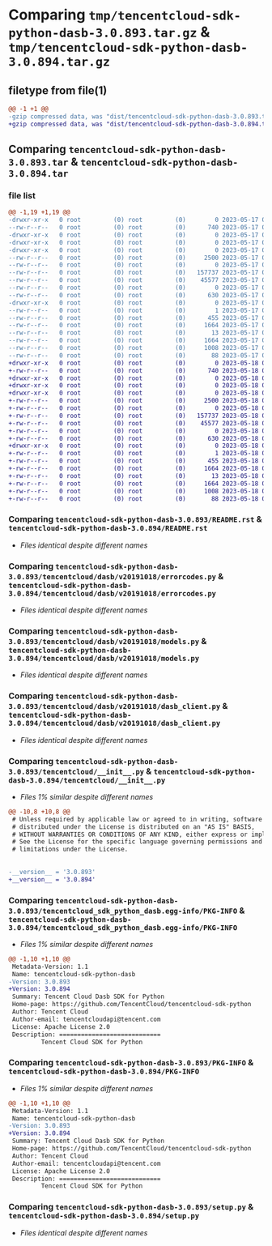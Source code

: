 # Comparing `tmp/tencentcloud-sdk-python-dasb-3.0.893.tar.gz` & `tmp/tencentcloud-sdk-python-dasb-3.0.894.tar.gz`

## filetype from file(1)

```diff
@@ -1 +1 @@
-gzip compressed data, was "dist/tencentcloud-sdk-python-dasb-3.0.893.tar", last modified: Wed May 17 03:28:44 2023, max compression
+gzip compressed data, was "dist/tencentcloud-sdk-python-dasb-3.0.894.tar", last modified: Thu May 18 00:23:22 2023, max compression
```

## Comparing `tencentcloud-sdk-python-dasb-3.0.893.tar` & `tencentcloud-sdk-python-dasb-3.0.894.tar`

### file list

```diff
@@ -1,19 +1,19 @@
-drwxr-xr-x   0 root         (0) root         (0)        0 2023-05-17 03:28:44.000000 tencentcloud-sdk-python-dasb-3.0.893/
--rw-r--r--   0 root         (0) root         (0)      740 2023-05-17 03:28:44.000000 tencentcloud-sdk-python-dasb-3.0.893/README.rst
-drwxr-xr-x   0 root         (0) root         (0)        0 2023-05-17 03:28:44.000000 tencentcloud-sdk-python-dasb-3.0.893/tencentcloud/
-drwxr-xr-x   0 root         (0) root         (0)        0 2023-05-17 03:28:44.000000 tencentcloud-sdk-python-dasb-3.0.893/tencentcloud/dasb/
-drwxr-xr-x   0 root         (0) root         (0)        0 2023-05-17 03:28:44.000000 tencentcloud-sdk-python-dasb-3.0.893/tencentcloud/dasb/v20191018/
--rw-r--r--   0 root         (0) root         (0)     2500 2023-05-17 03:28:44.000000 tencentcloud-sdk-python-dasb-3.0.893/tencentcloud/dasb/v20191018/errorcodes.py
--rw-r--r--   0 root         (0) root         (0)        0 2023-05-17 03:28:44.000000 tencentcloud-sdk-python-dasb-3.0.893/tencentcloud/dasb/v20191018/__init__.py
--rw-r--r--   0 root         (0) root         (0)   157737 2023-05-17 03:28:44.000000 tencentcloud-sdk-python-dasb-3.0.893/tencentcloud/dasb/v20191018/models.py
--rw-r--r--   0 root         (0) root         (0)    45577 2023-05-17 03:28:44.000000 tencentcloud-sdk-python-dasb-3.0.893/tencentcloud/dasb/v20191018/dasb_client.py
--rw-r--r--   0 root         (0) root         (0)        0 2023-05-17 03:28:44.000000 tencentcloud-sdk-python-dasb-3.0.893/tencentcloud/dasb/__init__.py
--rw-r--r--   0 root         (0) root         (0)      630 2023-05-17 03:28:44.000000 tencentcloud-sdk-python-dasb-3.0.893/tencentcloud/__init__.py
-drwxr-xr-x   0 root         (0) root         (0)        0 2023-05-17 03:28:44.000000 tencentcloud-sdk-python-dasb-3.0.893/tencentcloud_sdk_python_dasb.egg-info/
--rw-r--r--   0 root         (0) root         (0)        1 2023-05-17 03:28:44.000000 tencentcloud-sdk-python-dasb-3.0.893/tencentcloud_sdk_python_dasb.egg-info/dependency_links.txt
--rw-r--r--   0 root         (0) root         (0)      455 2023-05-17 03:28:44.000000 tencentcloud-sdk-python-dasb-3.0.893/tencentcloud_sdk_python_dasb.egg-info/SOURCES.txt
--rw-r--r--   0 root         (0) root         (0)     1664 2023-05-17 03:28:44.000000 tencentcloud-sdk-python-dasb-3.0.893/tencentcloud_sdk_python_dasb.egg-info/PKG-INFO
--rw-r--r--   0 root         (0) root         (0)       13 2023-05-17 03:28:44.000000 tencentcloud-sdk-python-dasb-3.0.893/tencentcloud_sdk_python_dasb.egg-info/top_level.txt
--rw-r--r--   0 root         (0) root         (0)     1664 2023-05-17 03:28:44.000000 tencentcloud-sdk-python-dasb-3.0.893/PKG-INFO
--rw-r--r--   0 root         (0) root         (0)     1008 2023-05-17 03:28:44.000000 tencentcloud-sdk-python-dasb-3.0.893/setup.py
--rw-r--r--   0 root         (0) root         (0)       88 2023-05-17 03:28:44.000000 tencentcloud-sdk-python-dasb-3.0.893/setup.cfg
+drwxr-xr-x   0 root         (0) root         (0)        0 2023-05-18 00:23:22.000000 tencentcloud-sdk-python-dasb-3.0.894/
+-rw-r--r--   0 root         (0) root         (0)      740 2023-05-18 00:23:21.000000 tencentcloud-sdk-python-dasb-3.0.894/README.rst
+drwxr-xr-x   0 root         (0) root         (0)        0 2023-05-18 00:23:22.000000 tencentcloud-sdk-python-dasb-3.0.894/tencentcloud/
+drwxr-xr-x   0 root         (0) root         (0)        0 2023-05-18 00:23:22.000000 tencentcloud-sdk-python-dasb-3.0.894/tencentcloud/dasb/
+drwxr-xr-x   0 root         (0) root         (0)        0 2023-05-18 00:23:22.000000 tencentcloud-sdk-python-dasb-3.0.894/tencentcloud/dasb/v20191018/
+-rw-r--r--   0 root         (0) root         (0)     2500 2023-05-18 00:23:21.000000 tencentcloud-sdk-python-dasb-3.0.894/tencentcloud/dasb/v20191018/errorcodes.py
+-rw-r--r--   0 root         (0) root         (0)        0 2023-05-18 00:23:21.000000 tencentcloud-sdk-python-dasb-3.0.894/tencentcloud/dasb/v20191018/__init__.py
+-rw-r--r--   0 root         (0) root         (0)   157737 2023-05-18 00:23:21.000000 tencentcloud-sdk-python-dasb-3.0.894/tencentcloud/dasb/v20191018/models.py
+-rw-r--r--   0 root         (0) root         (0)    45577 2023-05-18 00:23:21.000000 tencentcloud-sdk-python-dasb-3.0.894/tencentcloud/dasb/v20191018/dasb_client.py
+-rw-r--r--   0 root         (0) root         (0)        0 2023-05-18 00:23:21.000000 tencentcloud-sdk-python-dasb-3.0.894/tencentcloud/dasb/__init__.py
+-rw-r--r--   0 root         (0) root         (0)      630 2023-05-18 00:23:21.000000 tencentcloud-sdk-python-dasb-3.0.894/tencentcloud/__init__.py
+drwxr-xr-x   0 root         (0) root         (0)        0 2023-05-18 00:23:22.000000 tencentcloud-sdk-python-dasb-3.0.894/tencentcloud_sdk_python_dasb.egg-info/
+-rw-r--r--   0 root         (0) root         (0)        1 2023-05-18 00:23:22.000000 tencentcloud-sdk-python-dasb-3.0.894/tencentcloud_sdk_python_dasb.egg-info/dependency_links.txt
+-rw-r--r--   0 root         (0) root         (0)      455 2023-05-18 00:23:22.000000 tencentcloud-sdk-python-dasb-3.0.894/tencentcloud_sdk_python_dasb.egg-info/SOURCES.txt
+-rw-r--r--   0 root         (0) root         (0)     1664 2023-05-18 00:23:22.000000 tencentcloud-sdk-python-dasb-3.0.894/tencentcloud_sdk_python_dasb.egg-info/PKG-INFO
+-rw-r--r--   0 root         (0) root         (0)       13 2023-05-18 00:23:22.000000 tencentcloud-sdk-python-dasb-3.0.894/tencentcloud_sdk_python_dasb.egg-info/top_level.txt
+-rw-r--r--   0 root         (0) root         (0)     1664 2023-05-18 00:23:22.000000 tencentcloud-sdk-python-dasb-3.0.894/PKG-INFO
+-rw-r--r--   0 root         (0) root         (0)     1008 2023-05-18 00:23:21.000000 tencentcloud-sdk-python-dasb-3.0.894/setup.py
+-rw-r--r--   0 root         (0) root         (0)       88 2023-05-18 00:23:22.000000 tencentcloud-sdk-python-dasb-3.0.894/setup.cfg
```

### Comparing `tencentcloud-sdk-python-dasb-3.0.893/README.rst` & `tencentcloud-sdk-python-dasb-3.0.894/README.rst`

 * *Files identical despite different names*

### Comparing `tencentcloud-sdk-python-dasb-3.0.893/tencentcloud/dasb/v20191018/errorcodes.py` & `tencentcloud-sdk-python-dasb-3.0.894/tencentcloud/dasb/v20191018/errorcodes.py`

 * *Files identical despite different names*

### Comparing `tencentcloud-sdk-python-dasb-3.0.893/tencentcloud/dasb/v20191018/models.py` & `tencentcloud-sdk-python-dasb-3.0.894/tencentcloud/dasb/v20191018/models.py`

 * *Files identical despite different names*

### Comparing `tencentcloud-sdk-python-dasb-3.0.893/tencentcloud/dasb/v20191018/dasb_client.py` & `tencentcloud-sdk-python-dasb-3.0.894/tencentcloud/dasb/v20191018/dasb_client.py`

 * *Files identical despite different names*

### Comparing `tencentcloud-sdk-python-dasb-3.0.893/tencentcloud/__init__.py` & `tencentcloud-sdk-python-dasb-3.0.894/tencentcloud/__init__.py`

 * *Files 1% similar despite different names*

```diff
@@ -10,8 +10,8 @@
 # Unless required by applicable law or agreed to in writing, software
 # distributed under the License is distributed on an "AS IS" BASIS,
 # WITHOUT WARRANTIES OR CONDITIONS OF ANY KIND, either express or implied.
 # See the License for the specific language governing permissions and
 # limitations under the License.
 
 
-__version__ = '3.0.893'
+__version__ = '3.0.894'
```

### Comparing `tencentcloud-sdk-python-dasb-3.0.893/tencentcloud_sdk_python_dasb.egg-info/PKG-INFO` & `tencentcloud-sdk-python-dasb-3.0.894/tencentcloud_sdk_python_dasb.egg-info/PKG-INFO`

 * *Files 1% similar despite different names*

```diff
@@ -1,10 +1,10 @@
 Metadata-Version: 1.1
 Name: tencentcloud-sdk-python-dasb
-Version: 3.0.893
+Version: 3.0.894
 Summary: Tencent Cloud Dasb SDK for Python
 Home-page: https://github.com/TencentCloud/tencentcloud-sdk-python
 Author: Tencent Cloud
 Author-email: tencentcloudapi@tencent.com
 License: Apache License 2.0
 Description: ============================
         Tencent Cloud SDK for Python
```

### Comparing `tencentcloud-sdk-python-dasb-3.0.893/PKG-INFO` & `tencentcloud-sdk-python-dasb-3.0.894/PKG-INFO`

 * *Files 1% similar despite different names*

```diff
@@ -1,10 +1,10 @@
 Metadata-Version: 1.1
 Name: tencentcloud-sdk-python-dasb
-Version: 3.0.893
+Version: 3.0.894
 Summary: Tencent Cloud Dasb SDK for Python
 Home-page: https://github.com/TencentCloud/tencentcloud-sdk-python
 Author: Tencent Cloud
 Author-email: tencentcloudapi@tencent.com
 License: Apache License 2.0
 Description: ============================
         Tencent Cloud SDK for Python
```

### Comparing `tencentcloud-sdk-python-dasb-3.0.893/setup.py` & `tencentcloud-sdk-python-dasb-3.0.894/setup.py`

 * *Files identical despite different names*


